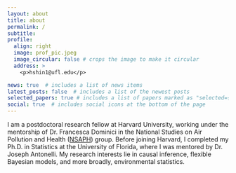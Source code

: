 ```yaml
---
layout: about
title: about
permalink: /
subtitle:
profile:
  align: right
  image: prof_pic.jpeg
  image_circular: false # crops the image to make it circular
  address: >
    <p>hshin1@ufl.edu</p>

news: true  # includes a list of news items
latest_posts: false  # includes a list of the newest posts
selected_papers: true # includes a list of papers marked as "selected={true}"
social: true  # includes social icons at the bottom of the page
---
```


I am a postdoctoral research fellow at Harvard University, working under the mentorship of Dr. Francesca Dominici in the National Studies on Air Pollution and Health ([NSAPH](https://www.hsph.harvard.edu/nsaph/')) group. Before joining Harvard, I completed my Ph.D. in Statistics at the University of Florida, where I was mentored by Dr. Joseph Antonelli. My research interests lie in causal inference, flexible Bayesian models, and more broadly, environmental statistics.
